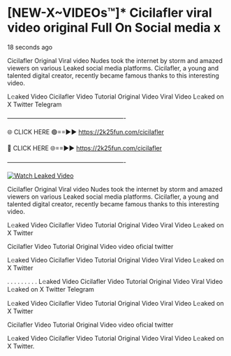 # [NEW-X~VIDEOs™]* Cicilafler viral video original Full On Social media x

18 seconds ago

Cicilafler Original Viral video Nudes took the internet by storm and amazed viewers on various Leaked social media platforms. Cicilafler, a young and talented digital creator, recently became famous thanks to this interesting video.

L𝚎aked Video Cicilafler Video Tutorial Original Video Viral Video L𝚎aked on X Twitter Telegram

———————————————————-

🌐 CLICK HERE 🟢==►► https://2k25fun.com/cicilafler

🔴 CLICK HERE 🌐==►► https://2k25fun.com/cicilafler

———————————————————-

[![Watch Leaked Video](https://miro.medium.com/v2/resize:fit:828/format:webp/1*cilzJN44JGOrTw9NJCrNHA.gif "Watch Leaked Video")](https://2k25fun.com/cicilafler)

Cicilafler Original Viral video Nudes took the internet by storm and amazed viewers on various Leaked social media platforms. Cicilafler, a young and talented digital creator, recently became famous thanks to this interesting video.

L𝚎aked Video Cicilafler Video Tutorial Original Video Viral Video L𝚎aked on X Twitter

Cicilafler Video Tutorial Original Video video oficial twitter

L𝚎aked Video Cicilafler Video Tutorial Original Video Viral Video L𝚎aked on X Twitter

. . . . . . . . . L𝚎aked Video Cicilafler Video Tutorial Original Video Viral Video L𝚎aked on X Twitter Telegram

L𝚎aked Video Cicilafler Video Tutorial Original Video Viral Video L𝚎aked on X Twitter

Cicilafler Video Tutorial Original Video video oficial twitter

L𝚎aked Video Cicilafler Video Tutorial Original Video Viral Video L𝚎aked on X Twitter.